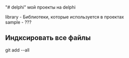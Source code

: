 "# delphi" 
мой проекты на delphi

library - Библиотеки, которые используется в проектах  
sample  - ???

## Индксировать все файлы
git add --all 